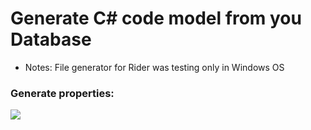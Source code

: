 # Generate C# code model from you Database

* Notes: File generator for Rider was testing only in Windows OS

### Generate properties:
![](https://github.com/devMikeUA/EF-C-class-generator-for-JetBrains-RD-DG/raw/master/images/demo_props.gif)